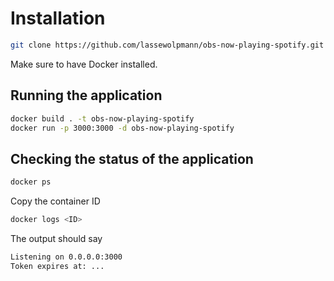 # Installation

```bash
git clone https://github.com/lassewolpmann/obs-now-playing-spotify.git
```
Make sure to have Docker installed.

## Running the application
```bash
docker build . -t obs-now-playing-spotify
docker run -p 3000:3000 -d obs-now-playing-spotify
```

## Checking the status of the application
```bash
docker ps
```
Copy the container ID
```bash
docker logs <ID>
```
The output should say
```bash
Listening on 0.0.0.0:3000
Token expires at: ...
```